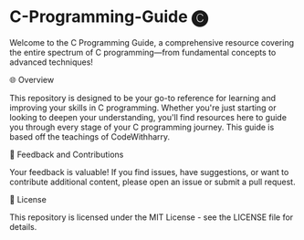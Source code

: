 # C-Programming-Guide 🅒 
Welcome to the C Programming Guide, a comprehensive resource covering the entire spectrum of C programming—from fundamental concepts to advanced techniques!

🌐 Overview

This repository is designed to be your go-to reference for learning and improving your skills in C programming. Whether you're just starting or looking to deepen your understanding, you'll find resources here to guide you through every stage of your C programming journey. This guide is based off the teachings of CodeWithharry.

🔄 Feedback and Contributions

Your feedback is valuable! If you find issues, have suggestions, or want to contribute additional content, please open an issue or submit a pull request.

📜 License

This repository is licensed under the MIT License - see the LICENSE file for details.
